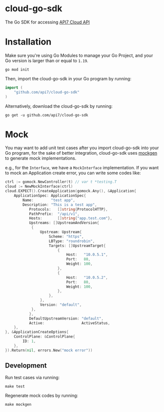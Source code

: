 # cloud-go-sdk

The Go SDK for accessing [API7 Cloud API](https://api7.cloud/api)

# Installation

Make sure you're using Go Modules to manage your Go Project, and your Go version is larger than or equal to `1.19`.

```shell
go mod init
```

Then, import the cloud-go-sdk in your Go program by running:

```go
import (
	"github.com/api7/cloud-go-sdk"
)
```

Alternatively, download the cloud-go-sdk by running:

```shell
go get -u github.com/api7/cloud-go-sdk
```

# Mock

You may want to add unit test cases after you import cloud-go-sdk into your Go program,
for the sake of better integration, cloud-go-sdk uses [mockgen](https://github.com/golang/mock) to generate mock implementations.

e.g., for the `Interface`, we have a `MockInterface` implementation. If you want to mock an Application create error, you can write some codes like:

```go
ctrl := gomock.NewController(t) // var t *testing.T
cloud := NewMockInterface(ctrl)
cloud.EXPECT().CreateApplication(gomock.Any(), &Application{
    ApplicationSpec: ApplicationSpec{
        Name:        "test app",
		Description: "This is a test app",
           Protocols:   []string{ProtocolHTTP},
           PathPrefix:  "/api/v1",
           Hosts:       []string{"app.test.com"},
           Upstreams: []UpstreamAndVersion{
			{
				Upstream: Upstream{
					Scheme: "https",
					LBType: "roundrobin",
					Targets: []UpstreamTarget{
						{
							Host:   "10.0.5.1", 
							Port:   80,
							Weight: 100,
						},
						{
							Host:   "10.0.5.2",
							Port:   80,
							Weight: 100,
						},
					},
				}, 
				Version: "default",
			},
		   }, 
		   DefaultUpstreamVersion: "default", 
		   Active:                 ActiveStatus,
	},
}, &ApplicationCreateOptions{
	ControlPlane: &ControlPlane{
		ID: 1,
	},
}).Return(nil, errors.New("mock error"))
```

## Development

Run test cases via running:

```shell
make test
```

Regenerate mock codes by running:

```shell
make mockgen
```
